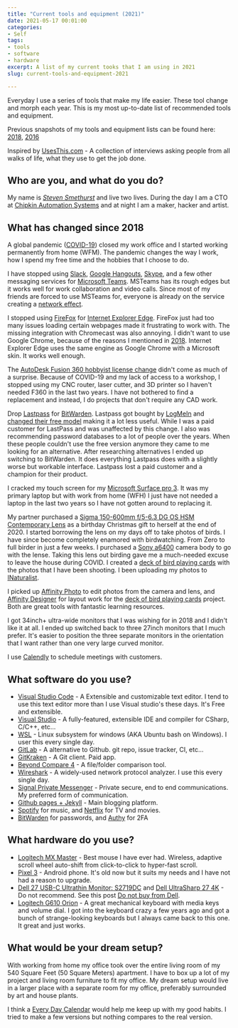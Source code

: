 ```yaml
---
title: "Current tools and equipment (2021)"
date: 2021-05-17 00:01:00
categories:
- Self
tags:
- tools
- software
- hardware
excerpt: A list of my current tooks that I am using in 2021
slug: current-tools-and-equipment-2021

---
```


Everyday I use a series of tools that make my life easier. These tool change and morph each year. This is my most up-to-date list of recommended tools and equipment.

Previous snapshots of my tools and equipment lists can be found here: [2018](/tools-2018), [2016](/tools-2016)

Inspired by [UsesThis.com](https://usesthis.com/) - A collection of interviews asking people from all walks of life, what they use to get the job done.

## Who are you, and what do you do?

My name is [*Steven Smethurst*](/about) and live two lives. During the day I am a CTO at [Chipkin Automation Systems](http://store.chipkin.com/) and at night I am a maker, hacker and artist.

## What has changed since 2018

A global pandemic ([COVID-19](https://en.wikipedia.org/wiki/COVID-19)) closed my work office and I started working permanently from home (WFM). The pandemic changes the way I work, how I spend my free time and the hobbies that I choose to do.

I have stopped using [Slack](https://slack.com/intl/en-ca/), [Google Hangouts](https://hangouts.google.com/), [Skype](https://www.skype.com/en/), and a few other messaging services for [Microsoft Teams](https://www.microsoft.com/en-ca/microsoft-teams/group-chat-software). MSTeams has its rough edges but it works well for work collaboration and video calls. Since most of my friends are forced to use MSTeams for, everyone is already on the service creating a [network effect](https://en.wikipedia.org/wiki/Network_effect).

I stopped using [FireFox](https://www.mozilla.org/en-CA/firefox/) for [Internet Explorer Edge](https://www.microsoft.com/en-us/edge). FireFox just had too many issues loading certain webpages made it frustrating to work with. The missing integration with Chromecast was also annoying. I didn't want to use Google Chrome, because of the reasons I mentioned in [2018](/tools-2018). Internet Explorer Edge uses the same engine as Google Chrome with a Microsoft skin. It works well enough.

The [AutoDesk Fusion 360 hobbyist license change](https://hackaday.com/2020/09/16/autodesk-announces-major-changes-to-fusion-360-personal-use-license-terms/) didn't come as much of a surprise. Because of COVID-19 and my lack of access to a workshop, I stopped using my CNC router, laser cutter, and 3D printer so I haven't needed F360 in the last two years. I have not bothered to find a replacement and instead, I do projects that don't require any CAD work.

Drop [Lastpass](https://www.lastpass.com/) for [BitWarden](https://bitwarden.com/). Lastpass got bought by [LogMeIn](https://www.logmein.com/) and [changed their free model](https://support.logmeininc.com/lastpass/help/what-can-i-expect-to-change-for-lastpass-free-on-march-16-2021) making it a lot less useful. While I was a paid customer for LastPass and was unaffected by this change. I also was recommending password databases to a lot of people over the years. When these people couldn't use the free version anymore they came to me looking for an alternative. After researching alternatives I ended up switching to BitWarden. It does everything Lastpass does with a slightly worse but workable interface. Lastpass lost a paid customer and a champion for their product.

I cracked my touch screen for my [Microsoft Surface pro 3](https://en.wikipedia.org/wiki/Surface_Pro_3). It was my primary laptop but with work from home (WFH) I just have not needed a laptop in the last two years so I have not gotten around to replacing it.

My partner purchased a [Sigma 150-600mm f/5-6.3 DG OS HSM Contemporary Lens](https://www.bhphotovideo.com/c/product/1082154-REG/sigma_150_600mm_f_5_6_3_dg_os.html) as a birthday Christmas gift to herself at the end of 2020. I started borrowing the lens on my days off to take photos of birds. I have since become completely enamored with birdwatching. From Zero to full birder in just a few weeks. I purchased a [Sony a6400](https://www.sony.ca/en/electronics/interchangeable-lens-cameras/ilce-6400) camera body to go with the lense. Taking this lens out birding gave me a much-needed excuse to leave the house during COVID. I created a [deck of bird playing cards](/projects/2021-bird-playing-cards) with the photos that I have been shooting. I been uploading my photos to [INaturalist](https://www.inaturalist.org/people/funvill).

I picked up [Affinity Photo](https://affinity.serif.com/en-us/photo/) to edit photos from the camera and lens, and [Affinity Designer](https://affinity.serif.com/en-us/designer/) for layout work for the [deck of bird playing cards](/projects/2021-bird-playing-cards) project. Both are great tools with fantastic learning resources.

I got 34inch+ ultra-wide monitors that I was wishing for in 2018 and I didn't like it at all. I ended up switched back to three 27inch monitors that I much prefer. It's easier to position the three separate monitors in the orientation that I want rather than one very large curved monitor.

I use [Calendly](https://calendly.com/) to schedule meetings with customers.

## What software do you use?

- [Visual Studio Code](https://code.visualstudio.com/) - A Extensible and customizable text editor. I tend to use this text editor more than I use Visual studio's these days. It's Free and extensible.
- [Visual Studio](https://www.visualstudio.com/vs/community/) - A fully-featured, extensible IDE and compiler for CSharp, C/C++, etc...
- [WSL](https://docs.microsoft.com/en-us/windows/wsl/install-win10) - Linux subsystem for windows (AKA Ubuntu bash on Windows). I user this every single day.
- [GitLab](https://about.gitlab.com/) - A alternative to Github. git repo, issue tracker, CI, etc...
- [GitKraken](https://www.gitkraken.com/) - A Git client. Paid app.
- [Beyond Compare 4](http://www.scootersoftware.com/) - A file/folder comparison tool.
- [Wireshark](https://www.wireshark.org/) - A widely-used network protocol analyzer. I use this every single day.
- [Signal Private Messenger](https://play.google.com/store/apps/details?id=org.thoughtcrime.securesms&hl=en) - Private secure, end to end communications. My preferred form of communication.
- [Github pages + Jekyll](https://github.com/funvill/funvill.github.io) - Main blogging platform.
- [Spotify](https://www.spotify.com/ca-en/) for music, and [Netflix](https://www.netflix.com/ca/) for TV and movies.
- [BitWarden](https://bitwarden.com/) for passwords, and [Authy](https://authy.com/) for 2FA

## What hardware do you use?

- [Logitech MX Master](http://www.logitech.com/en-ca/product/mx-master) - Best mouse I have ever had. Wireless, adaptive scroll wheel auto-shift from click-to-click to hyper-fast scroll.
- [Pixel 3](https://store.google.com/ca/product/pixel_3) - Android phone. It's old now but it suits my needs and I have not had a reason to upgrade.
- [Dell 27 USB-C Ultrathin Monitor: S2719DC](https://www.dell.com/en-ca/shop/dell-27-usb-c-ultrathin-monitor-s2719dc/apd/210-aqpv/monitors-monitor-accessories) and [Dell UltraSharp 27 4K](https://www.dell.com/en-ca/shop/ultrasharp-27-4k-usb-c-monitor-u2720q/apd/210-avjv/monitors-monitor-accessories) - Do not recommend. See this post [Do not buy from Dell](/dont-buy-from-dell).
- [Logitech G610 Orion](https://www.tomsguide.com/us/logitech-g610-orion,review-3506.html) - A great mechanical keyboard with media keys and volume dial. I got into the keyboard crazy a few years ago and got a bunch of strange-looking keyboards but I always came back to this one. It great and just works.

## What would be your dream setup?

With working from home my office took over the entire living room of my 540 Square Feet (50 Square Meters) apartment. I have to box up a lot of my project and living room furniture to fit my office. My dream setup would live in a larger place with a separate room for my office, preferably surrounded by art and house plants.

I think a [Every Day Calendar](https://www.kickstarter.com/projects/simonegiertz/the-every-day-calendar) would help me keep up with my good habits. I tried to make a few versions but nothing compares to the real version.
